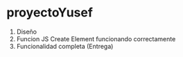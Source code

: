 # proyectoYusef

1. Diseño
2. Funcion JS Create Element funcionando correctamente
3. Funcionalidad completa (Entrega)
